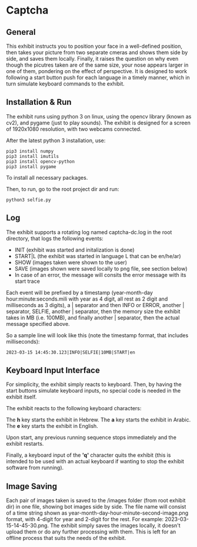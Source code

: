 # Captcha

## General
This exhibit instructs you to position your face in a well-defined position, then takes your picture from two separate cmeras and shows them side by side, and saves them locally.
Finally, it raises the question on why even though the picutres taken are of the same size, your nose appears larger in one of them, pondering on the effect of perspective.
It is designed to work following a start button push for each language in a timely manner, which in turn simulate keyboard commands to the exhibit.

## Installation & Run
The exhibit runs using python 3 on linux, using the opencv library (known as cv2), and pygame (just to play sounds).
The exhibit is designed for a screen of 1920x1080 resolution, with two webcams connected.

After the latest python 3 installation, use:

```
pip3 install numpy
pip3 install imutils
pip3 install opencv-python
pip3 install pygame
```

To install all necessary packages.

Then, to run, go to the root project dir and run:

```
python3 selfie.py
```

## Log
The exhibit supports a rotating log named captcha-dc.log in the root directory, that logs the following events:
* INIT (exhibit was started and initalization is done)
* START|L (the exhibit was started in language L that can be en/he/ar)
* SHOW (images taken were shown to the user)
* SAVE (images shown were saved locally to png file, see section below)
* In case of an error, the message will consits the error message with its start trace

Each event will be prefixed by a timestamp (year-month-day hour:minute:seconds.mili with year as 4 digit, all rest as 2 digit and milliseconds as 3 digits), a | separator and then INFO or ERROR, another | separator, SELFIE, another | separator, then the memory size the exhibit takes in MB (i.e. 100MB), and finally another | separator, then the actual message specified above.

So a sample line will look like this (note the timestamp format, that includes milliseconds):
```
2023-03-15 14:45:30.123|INFO|SELFIE|10MB|START|en
```

## Keyboard Input Interface
For simplicity, the exhibit simply reacts to keyboard.
Then, by having the start buttons simulate keyboard inputs, no special code is needed in the exhibit itself.

The exhibit reacts to the following keyboard characters:

The **h** key starts the exhibit in Hebrew.
The **a** key starts the exhibit in Arabic.
The **e** key starts the exhibit in English.

Upon start, any previous running sequence stops immediately and the exhibit restarts.

Finally, a keyboard input of the **'q'** character quits the exhibit (this is intended to be used with an actual keyboard if wanting to stop the exhibit software from running).

## Image Saving
Each pair of images taken is saved to the /images folder (from root exhibit dir) in one file, showing bot images side by side.
The file name will consist of a time string shown as year-month-day-hour-minute-second-image.png format, with 4-digit for year and 2-digit for the rest. For example: 2023-03-15-14-45-30.png.
The exhibit simply saves the images locally, it doesn't upload them or do any further processing with them.
This is left for an offline process that suits the needs of the exhibit.